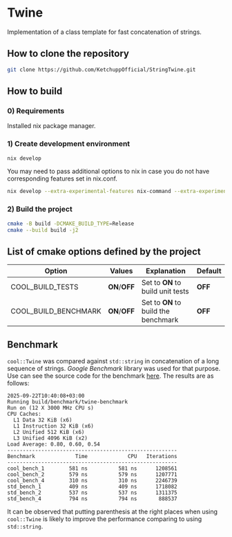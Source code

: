 # Twine

Implementation of a class template for fast concatenation of strings.

## How to clone the repository

```bash
git clone https://github.com/KetchuppOfficial/StringTwine.git
```

## How to build

### 0) Requirements

Installed nix package manager.

### 1) Create development environment

```bash
nix develop
```

You may need to pass additional options to nix in case you do not have corresponding features set
in nix.conf.

```bash
nix develop --extra-experimental-features nix-command --extra-experimental-features flakes
```

### 2) Build the project

```bash
cmake -B build -DCMAKE_BUILD_TYPE=Release
cmake --build build -j2
```

## List of cmake options defined by the project

| Option               | Values         | Explanation                           | Default |
|----------------------|----------------|---------------------------------------|---------|
| COOL_BUILD_TESTS     | **ON**/**OFF** | Set to **ON** to build unit tests     | **OFF** |
| COOL_BUILD_BENCHMARK | **ON**/**OFF** | Set to **ON** to build the benchmark  | **OFF** |

## Benchmark

`cool::Twine` was compared against `std::string` in concatenation of a long sequence of strings.
*Google Benchmark* library was used for that purpose. Use can see the source code for the benchmark
[here](/benchmark/src/twine.cpp). The results are as follows:

```text
2025-09-22T10:40:08+03:00
Running build/benchmark/twine-benchmark
Run on (12 X 3000 MHz CPU s)
CPU Caches:
  L1 Data 32 KiB (x6)
  L1 Instruction 32 KiB (x6)
  L2 Unified 512 KiB (x6)
  L3 Unified 4096 KiB (x2)
Load Average: 0.80, 0.60, 0.54
-------------------------------------------------------
Benchmark             Time             CPU   Iterations
-------------------------------------------------------
cool_bench_1        581 ns          581 ns      1208561
cool_bench_2        579 ns          579 ns      1207771
cool_bench_4        310 ns          310 ns      2246739
std_bench_1         409 ns          409 ns      1718082
std_bench_2         537 ns          537 ns      1311375
std_bench_4         794 ns          794 ns       888537
```

It can be observed that putting parenthesis at the right places when using `cool::Twine` is likely
to improve the performance comparing to using `std::string`.
